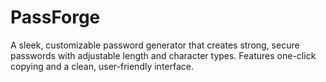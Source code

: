 # PassForge
A sleek, customizable password generator that creates strong, secure passwords with adjustable length and character types. Features one-click copying and a clean, user-friendly interface.
